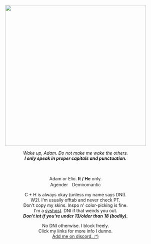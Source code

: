 <p align="center">
<img src="https://files.catbox.moe/rxqccb.png" width="450" height="450"/>
</p>

<p align="center"
  
*Wake up, Adam. Do not make me wake the others.*
<br>
***I only speak in proper capitals and punctuation.***

</p>
ㅤ

<p align="center"
  
Adam or Elio. **It / He** only.
<br>
AgenderㅤDemiromantic
</p>

<p align="center"

C + H is always okay (unless my name says DNI).
<br>
W2I. I'm usually offtab and never check PT.
<br>
Don't copy my skins. Inspo n' color-picking is fine.
<br>
I'm a [syshost](https://murray-diary.carrd.co). DNI if that weirds you out.
<br>
***Don't int if you're under 13/older than 18 (bodily).***
</p>


<p align="center"

No DNI otherwise. I block freely.
<br>
Click my links for more info I dunno.
<br>
[Add me on discord. :^)](https://guns.lol/phasmophobic)
</p>
